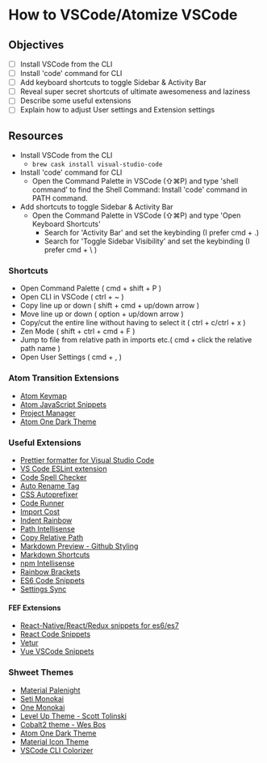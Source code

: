 # How to VSCode/Atomize VSCode

## Objectives
- [ ] Install VSCode from the CLI
- [ ] Install 'code' command for CLI
- [ ] Add keyboard shortcuts to toggle Sidebar & Activity Bar
- [ ] Reveal super secret shortcuts of ultimate awesomeness and laziness
- [ ] Describe some useful extensions
- [ ] Explain how to adjust User settings and Extension settings

## Resources
- Install VSCode from the CLI
  - ```brew cask install visual-studio-code```
- Install 'code' command for CLI
  - Open the Command Palette in VSCode (⇧⌘P) and type 'shell command' to find the Shell Command: Install 'code' command in PATH command.
- Add shortcuts to toggle Sidebar & Activity Bar
  - Open the Command Palette in VSCode (⇧⌘P) and type 'Open Keyboard Shortcuts'
     - Search for 'Activity Bar' and set the keybinding (I prefer cmd + .)
     - Search  for 'Toggle Sidebar Visibility' and set the keybinding (I prefer cmd + \ )

### Shortcuts
- Open Command Palette ( cmd + shift + P )
- Open CLI in VSCode ( ctrl + ~ )
- Copy line up or down ( shift + cmd + up/down arrow )
- Move line up or down ( option + up/down arrow )
- Copy/cut the entire line without having to select it ( ctrl + c/ctrl + x )
- Zen Mode ( shift + ctrl + cmd + F )
- Jump to file from relative path in imports etc.( cmd + click the relative path name )
- Open User Settings ( cmd + , )

### Atom Transition Extensions
- [Atom Keymap](https://marketplace.visualstudio.com/items?itemName=ms-vscode.atom-keybindings)
- [Atom JavaScript Snippets](https://marketplace.visualstudio.com/items?itemName=gluons.vscode-atom-javascript-snippet)
- [Project Manager](https://marketplace.visualstudio.com/items?itemName=alefragnani.project-manager)
- [Atom One Dark Theme](https://marketplace.visualstudio.com/items?itemName=akamud.vscode-theme-onedark)

### Useful Extensions
- [Prettier formatter for Visual Studio Code](https://marketplace.visualstudio.com/items?itemName=esbenp.prettier-vscode)
- [VS Code ESLint extension](https://marketplace.visualstudio.com/items?itemName=dbaeumer.vscode-eslint)
- [Code Spell Checker](https://marketplace.visualstudio.com/items?itemName=streetsidesoftware.code-spell-checker)
- [Auto Rename Tag](https://marketplace.visualstudio.com/items?itemName=formulahendry.auto-rename-tag)
- [CSS Autoprefixer](https://marketplace.visualstudio.com/items?itemName=mrmlnc.vscode-autoprefixer)
- [Code Runner](https://marketplace.visualstudio.com/items?itemName=formulahendry.code-runner)
- [Import Cost](https://marketplace.visualstudio.com/items?itemName=wix.vscode-import-cost)
- [Indent Rainbow](https://marketplace.visualstudio.com/items?itemName=oderwat.indent-rainbow)
- [Path Intellisense](https://marketplace.visualstudio.com/items?itemName=christian-kohler.path-intellisense)
- [Copy Relative Path](https://marketplace.visualstudio.com/items?itemName=alexdima.copy-relative-path)
- [Markdown Preview - Github Styling](https://marketplace.visualstudio.com/items?itemName=bierner.markdown-preview-github-styles)
- [Markdown Shortcuts](https://marketplace.visualstudio.com/items?itemName=mdickin.markdown-shortcuts)
- [npm Intellisense](https://marketplace.visualstudio.com/items?itemName=christian-kohler.npm-intellisense)
- [Rainbow Brackets](https://marketplace.visualstudio.com/items?itemName=2gua.rainbow-brackets)
- [ES6 Code Snippets](https://marketplace.visualstudio.com/items?itemName=xabikos.JavaScriptSnippets)
- [Settings Sync](https://marketplace.visualstudio.com/items?itemName=Shan.code-settings-sync)

#### FEF Extensions
- [React-Native/React/Redux snippets for es6/es7](https://marketplace.visualstudio.com/items?itemName=EQuimper.react-native-react-redux#overview)
- [React Code Snippets](https://marketplace.visualstudio.com/items?itemName=xabikos.ReactSnippets)
- [Vetur](https://marketplace.visualstudio.com/items?itemName=octref.vetur)
- [Vue VSCode Snippets](https://marketplace.visualstudio.com/items?itemName=sdras.vue-vscode-snippets)

### Shweet Themes
- [Material Palenight](https://marketplace.visualstudio.com/items?itemName=whizkydee.material-palenight-theme)
- [Seti Monokai](https://marketplace.visualstudio.com/items?itemName=SmukkeKim.theme-setimonokai)
- [One Monokai](https://marketplace.visualstudio.com/items?itemName=azemoh.one-monokai)
- [Level Up Theme - Scott Tolinski](https://marketplace.visualstudio.com/items?itemName=leveluptutorials.theme-levelup)
- [Cobalt2 theme - Wes Bos](https://marketplace.visualstudio.com/items?itemName=wesbos.theme-cobalt2)
- [Atom One Dark Theme](https://marketplace.visualstudio.com/items?itemName=akamud.vscode-theme-onedark)
- [Material Icon Theme](https://marketplace.visualstudio.com/items?itemName=PKief.material-icon-theme)
- [VSCode CLI Colorizer](https://marketplace.visualstudio.com/items?itemName=IBM.output-colorizer)

